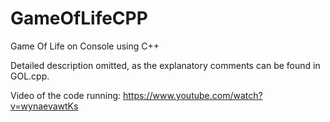 # GameOfLifeCPP
 Game Of Life on Console using C++

Detailed description omitted, as the explanatory comments can be found in GOL.cpp.

Video of the code running: https://www.youtube.com/watch?v=wynaevawtKs